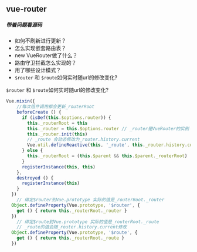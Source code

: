 ## vue-router

##### 带着问题看源码

+ 如何不刷新进行更新？
+ 怎么实现嵌套路由表？
+ new VueRouter做了什么？
+ 路由守卫拦截怎么实现的？
+ 用了哪些设计模式？
+ `$router` 和 `$route`如何实时随url的修改变化?

`$router` 和 `$route`如何实时随url的修改变化?

```javascript
Vue.mixin({
  	//每次组件调用都会更新_routerRoot
    beforeCreate () {
      if (isDef(this.$options.router)) {
        this._routerRoot = this
        this._router = this.$options.router // _router是VueRouter的实例 可以调用VueRouter的方法
        this._router.init(this)
        // _route 会动态修改为_router.history.current
        Vue.util.defineReactive(this, '_route', this._router.history.current)
      } else {
        this._routerRoot = (this.$parent && this.$parent._routerRoot) || this
      }
      registerInstance(this, this)
    },
    destroyed () {
      registerInstance(this)
    }
  })
	// 绑定$router到Vue.prototype 实际的值是_routerRoot._router
  Object.defineProperty(Vue.prototype, '$router', {
    get () { return this._routerRoot._router }
  })
	// 绑定$route到Vue.prototype 实际的值是_routerRoot._route 
	// _route的值会随_router.history.current修改
  Object.defineProperty(Vue.prototype, '$route', {
    get () { return this._routerRoot._route }
  })
```

